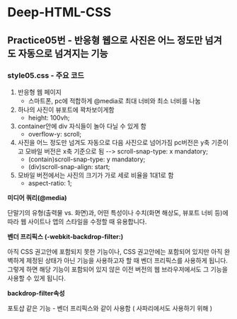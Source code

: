 # Deep-HTML-CSS

<h2>Practice05번 - 
반응형 웹으로 사진은 어느 정도만 넘겨도 자동으로 넘겨지는 기능</h2>


<h3> style05.css - 주요 코드</h3>

1. 반응형 웹 페이지 
    - 스마트폰, pc에 적합하게 @media로 최대 너비와 최소 너비를 나눔
2. 하나의 사진이 뷰포트에 꽉차보이게함
    - height: 100vh;
3. container안에 div 자식들이 놀아 다닐 수 있게 함
    - overflow-y: scroll;
4. 사진을 어느 정도만 넘겨도 자동으로 다음 사진으로 넘어가짐
    pc버전은 y축 기준이고 모바일 버전은 x축 기준으로 됨 --> scroll-snap-type: x mandatory;
    - (contain)scroll-snap-type: y mandatory;
    - (div)scroll-snap-align: start;
5. 모바일 버전에서는 사진의 크기가 가로 세로 비율을 1대1로 함 
    - aspect-ratio: 1;
    


<b>미디어 쿼리(@media)</b>

단말기의 유형(출력물 vs. 화면)과, 어떤 특성이나 수치(화면 해상도, 뷰포트 너비 등)에 따라 웹 사이트나 앱의 스타일을 수정할 때 유용합니다.

<b>벤더 프리픽스 (-webkit-backdrop-filter:)</b>

아직 CSS 권고안에 포함되지 못한 기능이나, CSS 권고안에는 포함되어 있지만 아직 완벽하게 제정된 상태가 아닌 기능을 사용하고자 할 때 벤더 프리픽스를 사용하게 됩니다.
그렇게 하면 해당 기능이 포함되어 있지 않은 이전 버전의 웹 브라우저에서도 그 기능을 사용할 수 있게 됩니다.

 <b>backdrop-filter속성</b>
 
 포토샵 같은 기능 - 벤더 프리픽스와 같이 사용함 ( 사파리에서도 사용하기 위해 )
 
